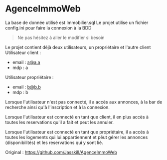# AgenceImmoWeb

La base de donnée utilisé est Immobilier.sql
Le projet utilise un fichier config.ini pour faire la connexion à la BDD
> Ne pas hésitez à aller le modifier si besoin

Le projet contient déjà deux utilisateurs, un propriétaire et l'autre client
Utilisateur client : 
- email : a@a.a
- mdp : a

Utilisateur propriétaire : 
- email : b@b.b
- mdp : b

Lorsque l'utilisateur n'est pas connecté, il a accès aux annonces, à la bar de recherche ainsi qu'à l'inscription et à la connexion.

Lorsque l'utilisateur est connecté en tant que client, il en plus accès à toutes les reservations qu'il a fait et peut les annuler.

Lorsque l'utilisateur est connecté en tant que propriétaire, il a accès à toutes les logements qui lui appartiennent et pêut gérer les annonces (disponibilités) et les reservations qui y sont lié.

Original : https://github.com/Jasskill/AgenceImmoWeb
